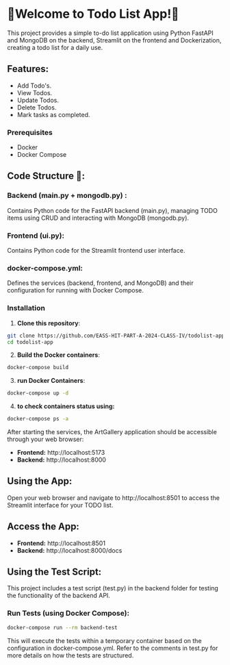 # 📝Welcome to Todo List App!📝

This project provides a simple to-do list application using Python FastAPI and MongoDB on the backend, Streamlit on the frontend and Dockerization, creating a todo list for a daily use.

## Features: 

- Add Todo's.
- View Todos.
- Update Todos.
- Delete Todos.
- Mark tasks as completed.


### Prerequisites

- Docker 
- Docker Compose


## Code Structure 🔨:

### Backend (main.py + mongodb.py) :
 Contains Python code for the FastAPI backend (main.py), managing TODO items using CRUD and interacting with MongoDB (mongodb.py).
### Frontend (ui.py):
 Contains Python code for the Streamlit frontend user interface.
### docker-compose.yml:
 Defines the services (backend, frontend, and MongoDB) and their configuration for running with Docker Compose.



### Installation

1. **Clone this repository**:

```bash
git clone https://github.com/EASS-HIT-PART-A-2024-CLASS-IV/todolist-app.git
cd todolist-app
```

2. **Build the Docker containers**:

```bash
docker-compose build 
```

3. **run Docker Containers**:
  ```bash
docker-compose up -d 
```
4. **to check containers status using:**
```bash
docker-compose ps -a
```


After starting the services, the ArtGallery application should be accessible through your web browser:

- **Frontend:** http://localhost:5173
- **Backend:** http://localhost:8000


## Using the App:
Open your web browser and navigate to http://localhost:8501 to access the Streamlit interface for your TODO list.
  
## Access the App:
- **Frontend:** http://localhost:8501
- **Backend:** http://localhost:8000/docs

 
## Using the Test Script:
This project includes a test script (test.py) in the backend folder for testing the functionality of the backend API.

### Run Tests (using Docker Compose):

```bash
docker-compose run --rm backend-test
```
This will execute the tests within a temporary container based on the configuration in docker-compose.yml. Refer to the comments in test.py for more details on how the tests are structured.


